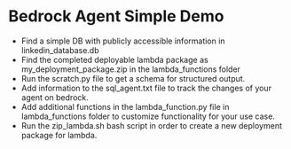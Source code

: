 # Bedrock Agent Simple Demo

- Find a simple DB with publicly accessible information in linkedin_database.db
- Find the completed deployable lambda package as my_deployment_package.zip in the lambda_functions folder
- Run the scratch.py file to get a schema for structured output.
- Add information to the sql_agent.txt file to track the changes of your agent on bedrock.
- Add additional functions in the lambda_function.py file in lambda_functions folder to customize functionality for your use case.
- Run the zip_lambda.sh bash script in order to create a new deployment package for lambda.
